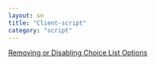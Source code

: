 ```yaml
---
layout: sn
title: "Client-script"
category: "script"
---
```


<a href="https://servicenowguru.com/scripting/client-scripts-scripting/removing-disabling-choice-list-options/">Removing or Disabling Choice List Options</a>
